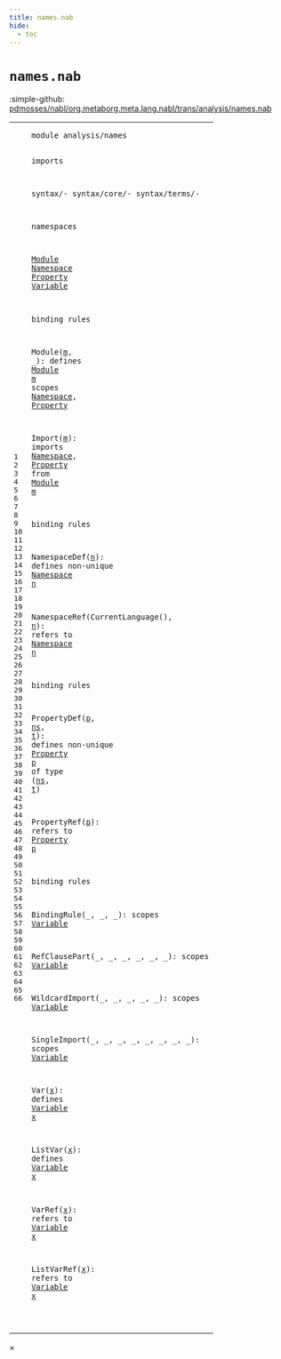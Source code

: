 ```yaml
---
title: names.nab
hide:
  - toc
---
```


# `names.nab`

:simple-github: [pdmosses/nabl/org.metaborg.meta.lang.nabl/trans/analysis/names.nab]

[pdmosses/nabl/org.metaborg.meta.lang.nabl/trans/analysis/names.nab]: https://github.com/pdmosses/nabl/blob/master/org.metaborg.meta.lang.nabl/trans/analysis/names.nab "The source file on GitHub"

<div class="nab"><table class="highlighttable"><tbody><tr><td class="linenos"><div class="linenodiv"><pre><span></span>1
2
3
4
5
6
7
8
9
10
11
12
13
14
15
16
17
18
19
20
21
22
23
24
25
26
27
28
29
30
31
32
33
34
35
36
37
38
39
40
41
42
43
44
45
46
47
48
49
50
51
52
53
54
55
56
57
58
59
60
61
62
63
64
65
66
</pre></div></td>
<td class="code"><pre><code><span class="keyword">module</span> <span id="analysis/names_1_8" title="Not referenced">analysis/names</span>

<span class="keyword">imports</span> 

  syntax/-
  syntax/core/-
  syntax/terms/-

<span class="keyword">namespaces</span>
 
  <span class="cons_NamespaceDef"><a href="#Module_23_38" id="Module_11_3" title="Referenced at line 23">Module</a></span>
  <span class="cons_NamespaceDef"><a href="#Namespace_31_15" id="Namespace_12_3" title="Referenced at line 31">Namespace</a></span>
  <span class="cons_NamespaceDef"><a href="#Property_39_15" id="Property_13_3" title="Referenced at line 39">Property</a></span>
  <span class="cons_NamespaceDef"><a href="#Variable_65_15" id="Variable_14_3" title="Referenced at line 65">Variable</a></span>

<span class="keyword">binding rules</span>

  Module(<a href="#m_19_20" id="m_18_10" title="Referenced at line 19">m</a>, _): 
    <span class="keyword">defines</span> <span class="cons_NamespaceRef"><a href="#Module_11_3" id="Module_19_13" title="Defined at line 11">Module</a></span> <a href="#m_18_10" id="m_19_20" title="Defined at line 18">m</a>
    <span class="keyword">scopes</span> <span class="cons_NamespaceRef"><a href="#Namespace_12_3" id="Namespace_20_12" title="Defined at line 12">Namespace</a></span>, <span class="cons_NamespaceRef"><a href="#Property_13_3" id="Property_20_23" title="Defined at line 13">Property</a></span>
    
  Import(<a href="#m_23_45" id="m_22_10" title="Referenced at line 23">m</a>): 
    <span class="keyword">imports</span> <span class="cons_NamespaceRef"><a href="#Namespace_12_3" id="Namespace_23_13" title="Defined at line 12">Namespace</a></span>, <span class="cons_NamespaceRef"><a href="#Property_13_3" id="Property_23_24" title="Defined at line 13">Property</a></span> <span class="keyword">from</span> <span class="cons_NamespaceRef"><a href="#Module_11_3" id="Module_23_38" title="Defined at line 11">Module</a></span> <a href="#m_22_10" id="m_23_45" title="Defined at line 22">m</a>
  
<span class="keyword">binding rules</span>

  NamespaceDef(<a href="#n_28_34" id="n_27_16" title="Referenced at line 28">n</a>): 
    <span class="keyword">defines non-unique</span> <span class="cons_NamespaceRef"><a href="#Namespace_12_3" id="Namespace_28_24" title="Defined at line 12">Namespace</a></span> <a href="#n_27_16" id="n_28_34" title="Defined at line 27">n</a>
  
  NamespaceRef(CurrentLanguage(), <a href="#n_31_25" id="n_30_35" title="Referenced at line 31">n</a>): 
    <span class="keyword">refers to</span> <span class="cons_NamespaceRef"><a href="#Namespace_12_3" id="Namespace_31_15" title="Defined at line 12">Namespace</a></span> <a href="#n_30_35" id="n_31_25" title="Defined at line 30">n</a>
     
<span class="keyword">binding rules</span>

  PropertyDef(<a href="#p_36_33" id="p_35_15" title="Referenced at line 36">p</a>, <a href="#ns_36_44" id="ns_35_18" title="Referenced at line 36">ns</a>, <a href="#t_36_48" id="t_35_22" title="Referenced at line 36">t</a>): 
    <span class="keyword">defines non-unique</span> <span class="cons_NamespaceRef"><a href="#Property_13_3" id="Property_36_24" title="Defined at line 13">Property</a></span> <a href="#p_35_15" id="p_36_33" title="Defined at line 35">p</a> <span class="keyword">of</span> <span class="cons_TypeProp">type</span> (<a href="#ns_35_18" id="ns_36_44" title="Defined at line 35">ns</a>, <a href="#t_35_22" id="t_36_48" title="Defined at line 35">t</a>)
  
  PropertyRef(<a href="#p_39_24" id="p_38_15" title="Referenced at line 39">p</a>): 
    <span class="keyword">refers to</span> <span class="cons_NamespaceRef"><a href="#Property_13_3" id="Property_39_15" title="Defined at line 13">Property</a></span> <a href="#p_38_15" id="p_39_24" title="Defined at line 38">p</a>

<span class="keyword">binding rules</span>

  BindingRule(_, _, _):
    <span class="keyword">scopes</span> <span class="cons_NamespaceRef"><a href="#Variable_14_3" id="Variable_44_12" title="Defined at line 14">Variable</a></span>
    
  RefClausePart(_, _, _, _, _, _):
    <span class="keyword">scopes</span> <span class="cons_NamespaceRef"><a href="#Variable_14_3" id="Variable_47_12" title="Defined at line 14">Variable</a></span>
  
  WildcardImport(_, _, _, _, _):
    <span class="keyword">scopes</span> <span class="cons_NamespaceRef"><a href="#Variable_14_3" id="Variable_50_12" title="Defined at line 14">Variable</a></span>
  
  SingleImport(_, _, _, _, _, _, _, _):
    <span class="keyword">scopes</span> <span class="cons_NamespaceRef"><a href="#Variable_14_3" id="Variable_53_12" title="Defined at line 14">Variable</a></span>
    
  Var(<a href="#x_56_22" id="x_55_7" title="Referenced at line 56">x</a>):
    <span class="keyword">defines</span> <span class="cons_NamespaceRef"><a href="#Variable_14_3" id="Variable_56_13" title="Defined at line 14">Variable</a></span> <a href="#x_55_7" id="x_56_22" title="Defined at line 55">x</a>
    
  ListVar(<a href="#x_59_22" id="x_58_11" title="Referenced at line 59">x</a>):
    <span class="keyword">defines</span> <span class="cons_NamespaceRef"><a href="#Variable_14_3" id="Variable_59_13" title="Defined at line 14">Variable</a></span> <a href="#x_58_11" id="x_59_22" title="Defined at line 58">x</a>
    
  VarRef(<a href="#x_62_24" id="x_61_10" title="Referenced at line 62">x</a>):
    <span class="keyword">refers to</span> <span class="cons_NamespaceRef"><a href="#Variable_14_3" id="Variable_62_15" title="Defined at line 14">Variable</a></span> <a href="#x_61_10" id="x_62_24" title="Defined at line 61">x</a>
    
  ListVarRef(<a href="#x_65_24" id="x_64_14" title="Referenced at line 65">x</a>):
    <span class="keyword">refers to</span> <span class="cons_NamespaceRef"><a href="#Variable_14_3" id="Variable_65_15" title="Defined at line 14">Variable</a></span> <a href="#x_64_14" id="x_65_24" title="Defined at line 64">x</a>
  
</code></pre></td></tr></tbody></table></div>

<div id="modal">
  <div id="modal-content">
    <span id="modal-close">&times;</span>
    <h2 id="modal-h2"></h2>
    <p  id="modal-p"></p>
    <ul id="modal-ul"></ul>
  </div>
</div>
